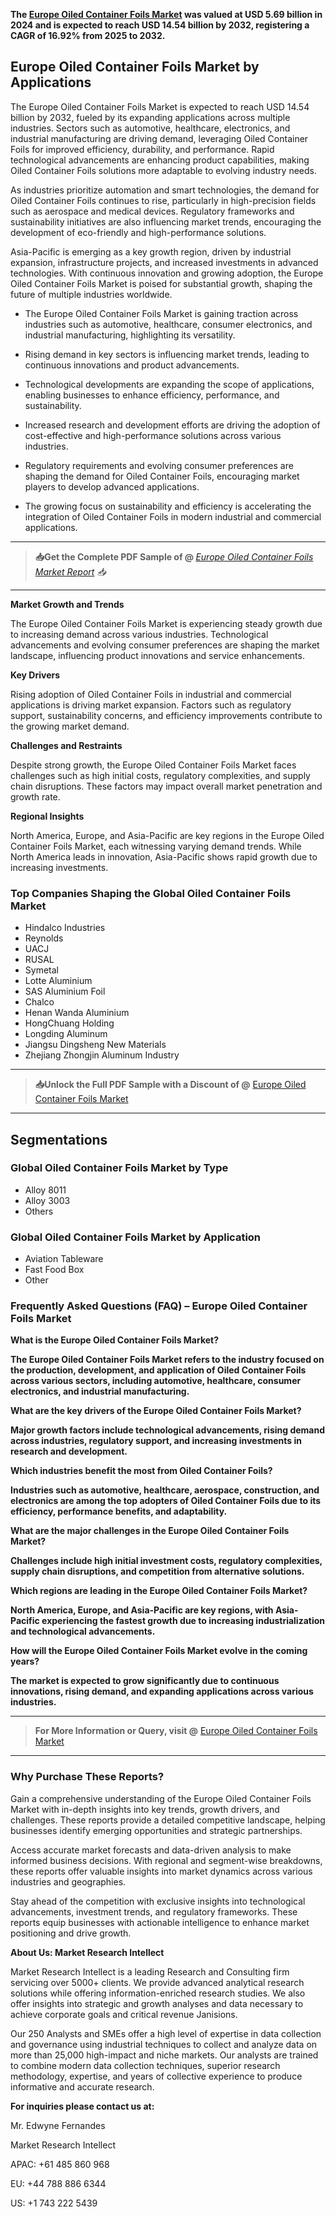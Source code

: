 <p><strong>The <a href="https://www.marketresearchintellect.com/download-sample/?rid=932034&amp;utm_source=Pulse-April-Europe&amp;utm_medium=852">Europe Oiled Container Foils Market</a> was valued at USD 5.69 billion in 2024 and is expected to reach USD 14.54 billion by 2032, registering a CAGR of 16.92% from 2025 to 2032.</strong></p><h2>Europe Oiled Container Foils Market by Applications&nbsp;</h2><p><p>The Europe Oiled Container Foils Market is expected to reach USD 14.54 billion by 2032, fueled by its expanding applications across multiple industries. Sectors such as automotive, healthcare, electronics, and industrial manufacturing are driving demand, leveraging Oiled Container Foils for improved efficiency, durability, and performance. Rapid technological advancements are enhancing product capabilities, making Oiled Container Foils solutions more adaptable to evolving industry needs.</p><p>As industries prioritize automation and smart technologies, the demand for Oiled Container Foils continues to rise, particularly in high-precision fields such as aerospace and medical devices. Regulatory frameworks and sustainability initiatives are also influencing market trends, encouraging the development of eco-friendly and high-performance solutions.</p><p>Asia-Pacific is emerging as a key growth region, driven by industrial expansion, infrastructure projects, and increased investments in advanced technologies. With continuous innovation and growing adoption, the Europe Oiled Container Foils Market is poised for substantial growth, shaping the future of multiple industries worldwide.</p></p><ul><li><p>The Europe Oiled Container Foils Market is gaining traction across industries such as automotive, healthcare, consumer electronics, and industrial manufacturing, highlighting its versatility.</p></li><li><p>Rising demand in key sectors is influencing market trends, leading to continuous innovations and product advancements.</p></li><li><p>Technological developments are expanding the scope of applications, enabling businesses to enhance efficiency, performance, and sustainability.</p></li><li><p>Increased research and development efforts are driving the adoption of cost-effective and high-performance solutions across various industries.</p></li><li><p>Regulatory requirements and evolving consumer preferences are shaping the demand for Oiled Container Foils, encouraging market players to develop advanced applications.</p></li><li><p>The growing focus on sustainability and efficiency is accelerating the integration of Oiled Container Foils in modern industrial and commercial applications.</p></li></ul><hr /><blockquote><p><strong><span class="font-[700]">📥Get the Complete PDF Sample of @ </span></strong><em><span class="font-[700]"><a href="https://www.marketresearchintellect.com/download-sample/?rid=932034&amp;utm_source=Pulse-April-Europe&amp;utm_medium=852" target="_blank" data-tracking-control-name="article-ssr-frontend-pulse_little-text-block" data-tracking-will-navigate="" data-test-link="">Europe Oiled Container Foils Market Report</a>&nbsp;📥</span></em></p></blockquote><hr /><p class="" data-start="77" data-end="360"><strong data-start="77" data-end="105">Market Growth and Trends</strong></p><p class="" data-start="77" data-end="360">The Europe Oiled Container Foils Market is experiencing steady growth due to increasing demand across various industries. Technological advancements and evolving consumer preferences are shaping the market landscape, influencing product innovations and service enhancements.</p><p class="" data-start="362" data-end="606"><strong data-start="362" data-end="377">Key Drivers</strong></p><p class="" data-start="362" data-end="606">Rising adoption of Oiled Container Foils in industrial and commercial applications is driving market expansion. Factors such as regulatory support, sustainability concerns, and efficiency improvements contribute to the growing market demand.</p><p class="" data-start="608" data-end="849"><strong data-start="608" data-end="637">Challenges and Restraints</strong></p><p class="" data-start="608" data-end="849">Despite strong growth, the Europe Oiled Container Foils Market faces challenges such as high initial costs, regulatory complexities, and supply chain disruptions. These factors may impact overall market penetration and growth rate.</p><p class="" data-start="851" data-end="1095"><strong data-start="851" data-end="872">Regional Insights</strong></p><p class="" data-start="851" data-end="1095">North America, Europe, and Asia-Pacific are key regions in the Europe Oiled Container Foils Market, each witnessing varying demand trends. While North America leads in innovation, Asia-Pacific shows rapid growth due to increasing investments.</p><p><h3>Top Companies Shaping the Global Oiled Container Foils Market </h3><ul><li>Hindalco Industries</li><li>Reynolds</li><li>UACJ</li><li>RUSAL</li><li>Symetal</li><li>Lotte Aluminium</li><li>SAS Aluminium Foil</li><li>Chalco</li><li>Henan Wanda Aluminium</li><li>HongChuang Holding</li><li>Longding Aluminum</li><li>Jiangsu Dingsheng New Materials</li><li>Zhejiang Zhongjin Aluminum Industry</li></ul></p><hr /><blockquote><p><strong>📥Unlock the Full PDF Sample with a Discount of @</strong> <a href="https://www.marketresearchintellect.com/ask-for-discount/?rid=932034&amp;utm_source=Pulse-April-Europe&amp;utm_medium=852">Europe Oiled Container Foils Market</a></p></blockquote><hr /><p><h2>Segmentations</h2><h3>Global Oiled Container Foils Market by Type</h3><ul><li>Alloy 8011</li><li>Alloy 3003</li><li>Others</li></ul><h3>Global Oiled Container Foils Market by Application</h3><ul><li>Aviation Tableware</li><li>Fast Food Box</li><li>Other</li></ul></p><h3><strong>Frequently Asked Questions (FAQ) &ndash; Europe Oiled Container Foils Market</strong></h3><p><strong>What is the Europe Oiled Container Foils Market?</strong></p><p><strong>The Europe Oiled Container Foils Market refers to the industry focused on the production, development, and application of Oiled Container Foils across various sectors, including automotive, healthcare, consumer electronics, and industrial manufacturing.</strong></p><p><strong>What are the key drivers of the Europe Oiled Container Foils Market?</strong></p><p><strong>Major growth factors include technological advancements, rising demand across industries, regulatory support, and increasing investments in research and development.</strong></p><p><strong>Which industries benefit the most from Oiled Container Foils?</strong></p><p><strong>Industries such as automotive, healthcare, aerospace, construction, and electronics are among the top adopters of Oiled Container Foils due to its efficiency, performance benefits, and adaptability.</strong></p><p><strong>What are the major challenges in the Europe Oiled Container Foils Market?</strong></p><p><strong>Challenges include high initial investment costs, regulatory complexities, supply chain disruptions, and competition from alternative solutions.</strong></p><p><strong>Which regions are leading in the Europe Oiled Container Foils Market?</strong></p><p><strong>North America, Europe, and Asia-Pacific are key regions, with Asia-Pacific experiencing the fastest growth due to increasing industrialization and technological advancements.</strong></p><p><strong>How will the Europe Oiled Container Foils Market evolve in the coming years?</strong></p><p><strong>The market is expected to grow significantly due to continuous innovations, rising demand, and expanding applications across various industries.</strong></p><hr /><blockquote><p><span class="font-[700]"><strong>For More Information or Query, visit&nbsp;@</strong>&nbsp;</span><span class="font-[700]"><a href="https://www.marketresearchintellect.com/product/global-oiled-container-foils-market/?utm_source=Linkedin&utm_medium=852" target="_blank" data-tracking-control-name="article-ssr-frontend-pulse_little-text-block" data-tracking-will-navigate="" data-test-link="">Europe Oiled Container Foils Market</a></span></p></blockquote><hr /><h3><strong data-start="0" data-end="31">Why Purchase These Reports?</strong></h3><p class="" data-start="35" data-end="297">Gain a comprehensive understanding of the Europe Oiled Container Foils Market with in-depth insights into key trends, growth drivers, and challenges. These reports provide a detailed competitive landscape, helping businesses identify emerging opportunities and strategic partnerships.</p><p class="" data-start="299" data-end="540">Access accurate market forecasts and data-driven analysis to make informed business decisions. With regional and segment-wise breakdowns, these reports offer valuable insights into market dynamics across various industries and geographies.</p><p class="" data-start="542" data-end="784">Stay ahead of the competition with exclusive insights into technological advancements, investment trends, and regulatory frameworks. These reports equip businesses with actionable intelligence to enhance market positioning and drive growth.</p><p><strong><span class="font-[700]">About Us: Market Research Intellect</span></strong></p><p><span class="">Market Research Intellect is a leading Research and Consulting firm servicing over 5000+ clients. We provide advanced analytical research solutions while offering information-enriched research studies.&nbsp;</span>We also offer insights into strategic and growth analyses and data necessary to achieve corporate goals and critical revenue Janisions.</p><p><span class="">Our 250 Analysts and SMEs offer a high level of expertise in data collection and governance using industrial techniques to collect and analyze data on more than 25,000 high-impact and niche markets. Our analysts are trained to combine modern data collection techniques, superior research methodology, expertise, and years of collective experience to produce informative and accurate research.</span></p><p><strong>For inquiries please contact us at:</strong></p><p>Mr. Edwyne Fernandes</p><p>Market Research Intellect</p><p>APAC: +61 485 860 968</p><p>EU: +44 788 886 6344</p><p>US: +1 743 222 5439</p>